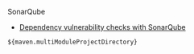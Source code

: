 

SonarQube

- [Dependency vulnerability checks with SonarQube](https://dimitri.codes/dependency-vulnerability-checks-sonarqube/)





```
${maven.multiModuleProjectDirectory}
```